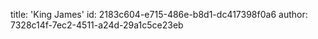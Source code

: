 title: 'King James'
id: 2183c604-e715-486e-b8d1-dc417398f0a6
author: 7328c14f-7ec2-4511-a24d-29a1c5ce23eb
